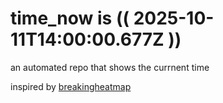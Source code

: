 # time_now is (( 2025-10-11T14:00:00.677Z ))

an automated repo that shows the currnent time

inspired by [breakingheatmap](https://github.com/breakingheatmap/breakingheatmap)